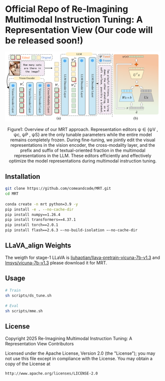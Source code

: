 # Official Repo of Re-Imagining Multimodal Instruction Tuning: A Representation View (Our code will be released soon!)

<div align="center">
  <img src=".\images\mainfig.png">
</div>
<p align="center">
 Figure1: Overview of our MRT approach. Representation editors ψ ∈ {ψV , ψc, ψP , ψS} are the only tunable
parameters while the entire model remains completely frozen. During fine-tuning, we jointly edit
the visual representations in the vision encoder, the cross-modality layer, and the prefix and suffix
of textual-oriented fraction in the multimodal representations in the LLM. These editors efficiently
and effectively optimize the model representations during multimodal instruction tuning.
</p>

## Installation

```bash
git clone https://github.com/comeandcode/MRT.git
cd MRT

conda create -n mrt python=3.9 -y
pip install -e . --no-cache-dir
pip install numpy==1.26.4
pip install transformers==4.37.1
pip install torch==2.0.1
pip install flash==2.6.3 –-no-build-isolation –-no-cache-dir

```
## LLaVA_align Weights

The weigth for stage-1 LLaVA is [liuhaotian/llava-pretrain-vicuna-7b-v1.3](https://huggingface.co/liuhaotian/llava-pretrain-vicuna-7b-v1.3) and  [lmsys/vicuna-7b-v1.3](https://huggingface.co/lmsys/vicuna-7b-v1.3) please download it for MRT.

## Usage

```bash
# Train
sh scripts/ds_tune.sh

# Eval
sh scripts/mme.sh

```
## License


Copyright 2025 Re-Imagining Multimodal Instruction Tuning: A Representation View Contributors

Licensed under the Apache License, Version 2.0 (the "License");
you may not use this file except in compliance with the License.
You may obtain a copy of the License at

    http://www.apache.org/licenses/LICENSE-2.0
